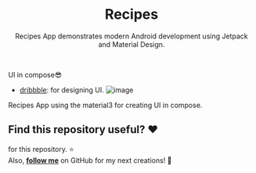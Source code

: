 <h1 align="center">Recipes</h1>

<p align="center">  
Recipes App demonstrates modern Android development using Jetpack and Material Design.
</p>
</br>

UI in compose😎 
- [dribbble](https://dribbble.com/shots/11298569-Recipes-App-Design/): for designing UI.
![image](https://user-images.githubusercontent.com/78771861/235626523-f6984371-6a94-4884-89f8-2da2e4ebe3b0.png)

Recipes App using the material3 for creating UI in  compose.<br>


## Find this repository useful? :heart:
for this repository. :star: <br>
Also, __[follow me](https://github.com/utkarshxf)__ on GitHub for my next creations! 🤩
